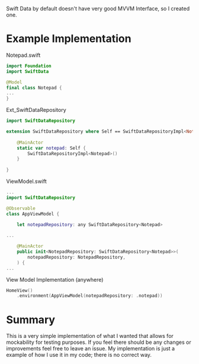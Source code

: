 Swift Data by default doesn't have very good MVVM Interface, so I created one.

# Example Implementation

Notepad.swift
```swift
import Foundation
import SwiftData

@Model
final class Notepad {
...
}
```

Ext_SwiftDataRepository
```swift
import SwiftDataRepository

extension SwiftDataRepository where Self == SwiftDataRepositoryImpl<Notepad> {
    
    @MainActor
    static var notepad: Self {
        SwiftDataRepositoryImpl<Notepad>()
    }
    
}
```

ViewModel.swift
```swift
...
import SwiftDataRepository

@Observable
class AppViewModel {
    
    let notepadRepository: any SwiftDataRepository<Notepad>

...

    @MainActor
    public init<NotepadRepository: SwiftDataRepository<Notepad>>(
        notepadRepository: NotepadRepository,
    ) {
...
```

View Model Implementation (anywhere)
```swift
HomeView()
    .environment(AppViewModel(notepadRepository: .notepad))
```

# Summary

This is a very simple implementation of what I wanted that allows for mockability for testing purposes. If you feel there should be any changes or improvements feel free to leave an issue. My implementation is just a example of how I use it in my code; there is no correct way.
